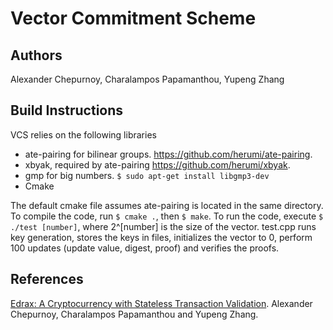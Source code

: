 # Vector Commitment Scheme
## Authors
Alexander Chepurnoy, Charalampos Papamanthou, Yupeng Zhang
## Build Instructions
VCS relies on the following libraries
* ate-pairing for bilinear groups. https://github.com/herumi/ate-pairing.
* xbyak, required by ate-pairing https://github.com/herumi/xbyak.
* gmp for big numbers. ```$ sudo apt-get install libgmp3-dev```
* Cmake

The default cmake file assumes ate-pairing is located in the same directory. To compile the code, run ```$ cmake .```, then ```$ make```. 
To run the code, execute ```$ ./test [number]```, where 2^[number] is the size of the vector. test.cpp runs key generation, stores the keys in files, initializes the vector to 0, perform 100 updates (update value, digest, proof) and verifies the proofs.

## References

[Edrax: A Cryptocurrency with Stateless Transaction Validation](https://eprint.iacr.org/2018/968). Alexander Chepurnoy, Charalampos Papamanthou and Yupeng Zhang.
